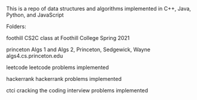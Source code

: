 This is a repo of data structures and algorithms implemented in C++, Java, Python, and JavaScript

Folders:

foothill
CS2C class at Foothill College Spring 2021

princeton
Algs 1 and Algs 2, Princeton, Sedgewick, Wayne
algs4.cs.princeton.edu

leetcode
leetcode problems implemented

hackerrank
hackerrank problems implemented

ctci
cracking the coding interview problems implemented